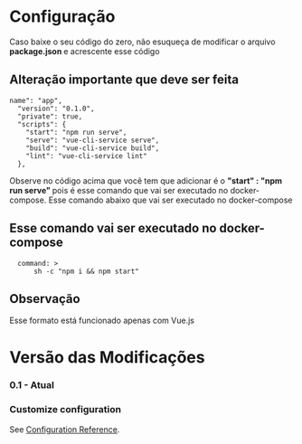 # Configuração

<p> Caso baixe o seu código do zero, não esuqueça de modificar o arquivo <strong> package.json </strong> e acrescente esse código </p>


## Alteração importante que deve ser feita
```
name": "app",
  "version": "0.1.0",
  "private": true,
  "scripts": {
    "start": "npm run serve",
    "serve": "vue-cli-service serve",
    "build": "vue-cli-service build",
    "lint": "vue-cli-service lint"
  },
```

<p> 
	Observe no código acima que você tem que adicionar é o <strong> "start" : "npm run serve" </strong> pois é esse comando que vai ser executado no docker-compose. Esse comando abaixo que vai ser executado no docker-compose
</p>

## Esse comando vai ser executado no docker-compose

```
  command: >
      sh -c "npm i && npm start"

```


## Observação
<p> Esse formato está funcionado apenas com Vue.js </p>


# Versão das Modificações

### 0.1 - Atual

### Customize configuration
See [Configuration Reference](https://cli.vuejs.org/config/).
